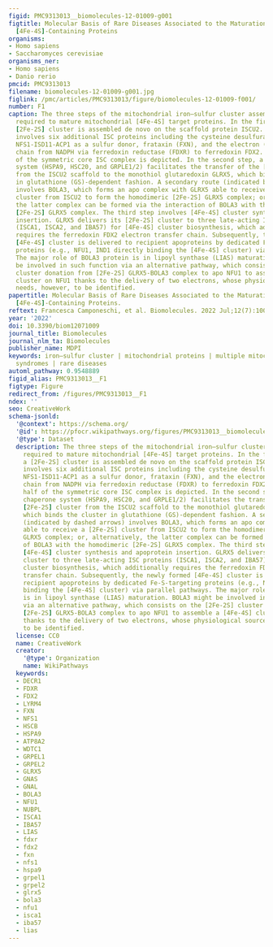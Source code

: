 ```yaml
---
figid: PMC9313013__biomolecules-12-01009-g001
figtitle: Molecular Basis of Rare Diseases Associated to the Maturation of Mitochondrial
  [4Fe-4S]-Containing Proteins
organisms:
- Homo sapiens
- Saccharomyces cerevisiae
organisms_ner:
- Homo sapiens
- Danio rerio
pmcid: PMC9313013
filename: biomolecules-12-01009-g001.jpg
figlink: /pmc/articles/PMC9313013/figure/biomolecules-12-01009-f001/
number: F1
caption: The three steps of the mitochondrial iron–sulfur cluster assembly machinery
  required to mature mitochondrial [4Fe-4S] target proteins. In the first step, a
  [2Fe-2S] cluster is assembled de novo on the scaffold protein ISCU2. The biosynthesis
  involves six additional ISC proteins including the cysteine desulfurase complex
  NFS1-ISD11-ACP1 as a sulfur donor, frataxin (FXN), and the electron (e−) transfer
  chain from NADPH via ferredoxin reductase (FDXR) to ferredoxin FDX2. Only one half
  of the symmetric core ISC complex is depicted. In the second step, a dedicated chaperone
  system (HSPA9, HSC20, and GRPLE1/2) facilitates the transfer of the [2Fe-2S] cluster
  from the ISCU2 scaffold to the monothiol glutaredoxin GLRX5, which binds the cluster
  in glutathione (GS)-dependent fashion. A secondary route (indicated by dashed arrows)
  involves BOLA3, which forms an apo complex with GLRX5 able to receive a [2Fe-2S]
  cluster from ISCU2 to form the homodimeric [2Fe-2S] GLRX5 complex; or, alternatively,
  the latter complex can be formed via the interaction of BOLA3 with the homodimeric
  [2Fe-2S] GLRX5 complex. The third step involves [4Fe-4S] cluster synthesis and apoprotein
  insertion. GLRX5 delivers its [2Fe-2S] cluster to three late-acting ISC proteins
  (ISCA1, ISCA2, and IBA57) for [4Fe-4S] cluster biosynthesis, which additionally
  requires the ferredoxin FDX2 electron transfer chain. Subsequently, the newly formed
  [4Fe-4S] cluster is delivered to recipient apoproteins by dedicated Fe-S-targeting
  proteins (e.g., NFU1, IND1 directly binding the [4Fe-4S] cluster) via parallel pathways.
  The major role of BOLA3 protein is in lipoyl synthase (LIAS) maturation. BOLA3 might
  be involved in such function via an alternative pathway, which consists on the [2Fe-2S]
  cluster donation from [2Fe-2S] GLRX5-BOLA3 complex to apo NFU1 to assemble a [4Fe-4S]
  cluster on NFU1 thanks to the delivery of two electrons, whose physiological source
  needs, however, to be identified.
papertitle: Molecular Basis of Rare Diseases Associated to the Maturation of Mitochondrial
  [4Fe-4S]-Containing Proteins.
reftext: Francesca Camponeschi, et al. Biomolecules. 2022 Jul;12(7):1009.
year: '2022'
doi: 10.3390/biom12071009
journal_title: Biomolecules
journal_nlm_ta: Biomolecules
publisher_name: MDPI
keywords: iron–sulfur cluster | mitochondrial proteins | multiple mitochondrial dysfunction
  syndromes | rare diseases
automl_pathway: 0.9548889
figid_alias: PMC9313013__F1
figtype: Figure
redirect_from: /figures/PMC9313013__F1
ndex: ''
seo: CreativeWork
schema-jsonld:
  '@context': https://schema.org/
  '@id': https://pfocr.wikipathways.org/figures/PMC9313013__biomolecules-12-01009-g001.html
  '@type': Dataset
  description: The three steps of the mitochondrial iron–sulfur cluster assembly machinery
    required to mature mitochondrial [4Fe-4S] target proteins. In the first step,
    a [2Fe-2S] cluster is assembled de novo on the scaffold protein ISCU2. The biosynthesis
    involves six additional ISC proteins including the cysteine desulfurase complex
    NFS1-ISD11-ACP1 as a sulfur donor, frataxin (FXN), and the electron (e−) transfer
    chain from NADPH via ferredoxin reductase (FDXR) to ferredoxin FDX2. Only one
    half of the symmetric core ISC complex is depicted. In the second step, a dedicated
    chaperone system (HSPA9, HSC20, and GRPLE1/2) facilitates the transfer of the
    [2Fe-2S] cluster from the ISCU2 scaffold to the monothiol glutaredoxin GLRX5,
    which binds the cluster in glutathione (GS)-dependent fashion. A secondary route
    (indicated by dashed arrows) involves BOLA3, which forms an apo complex with GLRX5
    able to receive a [2Fe-2S] cluster from ISCU2 to form the homodimeric [2Fe-2S]
    GLRX5 complex; or, alternatively, the latter complex can be formed via the interaction
    of BOLA3 with the homodimeric [2Fe-2S] GLRX5 complex. The third step involves
    [4Fe-4S] cluster synthesis and apoprotein insertion. GLRX5 delivers its [2Fe-2S]
    cluster to three late-acting ISC proteins (ISCA1, ISCA2, and IBA57) for [4Fe-4S]
    cluster biosynthesis, which additionally requires the ferredoxin FDX2 electron
    transfer chain. Subsequently, the newly formed [4Fe-4S] cluster is delivered to
    recipient apoproteins by dedicated Fe-S-targeting proteins (e.g., NFU1, IND1 directly
    binding the [4Fe-4S] cluster) via parallel pathways. The major role of BOLA3 protein
    is in lipoyl synthase (LIAS) maturation. BOLA3 might be involved in such function
    via an alternative pathway, which consists on the [2Fe-2S] cluster donation from
    [2Fe-2S] GLRX5-BOLA3 complex to apo NFU1 to assemble a [4Fe-4S] cluster on NFU1
    thanks to the delivery of two electrons, whose physiological source needs, however,
    to be identified.
  license: CC0
  name: CreativeWork
  creator:
    '@type': Organization
    name: WikiPathways
  keywords:
  - DECR1
  - FDXR
  - FDX2
  - LYRM4
  - FXN
  - NFS1
  - HSCB
  - HSPA9
  - ATP8A2
  - WDTC1
  - GRPEL1
  - GRPEL2
  - GLRX5
  - GNAS
  - GNAL
  - BOLA3
  - NFU1
  - NUBPL
  - ISCA1
  - IBA57
  - LIAS
  - fdxr
  - fdx2
  - fxn
  - nfs1
  - hspa9
  - grpel1
  - grpel2
  - glrx5
  - bola3
  - nfu1
  - isca1
  - iba57
  - lias
---
```

